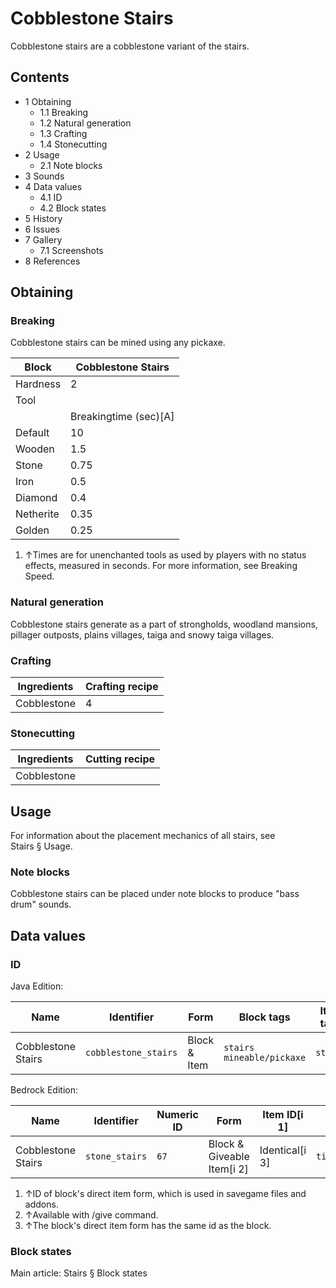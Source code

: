 # Cobblestone Stairs
Cobblestone stairs are a cobblestone variant of the stairs.

## Contents
- 1 Obtaining
	- 1.1 Breaking
	- 1.2 Natural generation
	- 1.3 Crafting
	- 1.4 Stonecutting
- 2 Usage
	- 2.1 Note blocks
- 3 Sounds
- 4 Data values
	- 4.1 ID
	- 4.2 Block states
- 5 History
- 6 Issues
- 7 Gallery
	- 7.1 Screenshots
- 8 References

## Obtaining
### Breaking
Cobblestone stairs can be mined using any pickaxe.

| Block     | Cobblestone Stairs    |
|-----------|-----------------------|
| Hardness  | 2                     |
| Tool      |                       |
|           | Breakingtime (sec)[A] |
| Default   | 10                    |
| Wooden    | 1.5                   |
| Stone     | 0.75                  |
| Iron      | 0.5                   |
| Diamond   | 0.4                   |
| Netherite | 0.35                  |
| Golden    | 0.25                  |

1. ↑Times are for unenchanted tools as used by players with no status effects, measured in seconds. For more information, see Breaking Speed.

### Natural generation
Cobblestone stairs generate as a part of strongholds, woodland mansions, pillager outposts, plains villages, taiga and snowy taiga villages.

### Crafting
| Ingredients | Crafting recipe |
|-------------|-----------------|
| Cobblestone | 4               |

### Stonecutting
| Ingredients | Cutting recipe |
|-------------|----------------|
| Cobblestone |                |

## Usage
For information about the placement mechanics of all stairs, see Stairs § Usage.

### Note blocks
Cobblestone stairs can be placed under note blocks to produce "bass drum" sounds.

## Data values
### ID
Java Edition:

| Name               | Identifier           | Form         | Block tags                      | Item tags | Translation key                      |
|--------------------|----------------------|--------------|---------------------------------|-----------|--------------------------------------|
| Cobblestone Stairs | `cobblestone_stairs` | Block & Item | `stairs`<br/>`mineable/pickaxe` | `stairs`  | `block.minecraft.cobblestone_stairs` |

Bedrock Edition:

| Name               | Identifier     | Numeric ID | Form                       | Item ID[i 1]   | Translation key          |
|--------------------|----------------|------------|----------------------------|----------------|--------------------------|
| Cobblestone Stairs | `stone_stairs` | `67`       | Block & Giveable Item[i 2] | Identical[i 3] | `tile.stone_stairs.name` |

1. ↑ID of block's direct item form, which is used in savegame files and addons.
2. ↑Available with /give command.
3. ↑The block's direct item form has the same id as the block.

### Block states
Main article: Stairs § Block states
